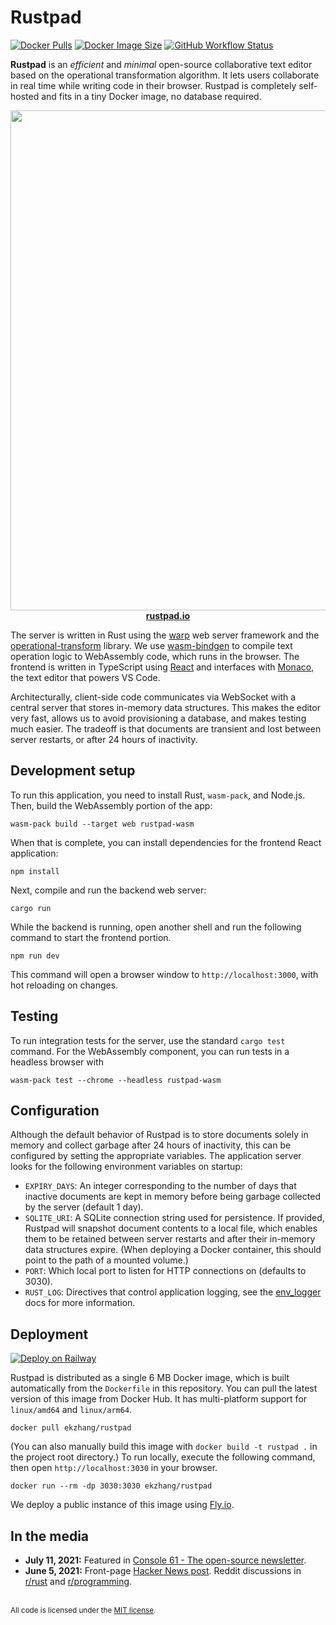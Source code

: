 # Rustpad

[![Docker Pulls](https://img.shields.io/docker/pulls/ekzhang/rustpad)](https://hub.docker.com/r/ekzhang/rustpad/)
[![Docker Image Size](https://img.shields.io/docker/image-size/ekzhang/rustpad/latest)](https://hub.docker.com/r/ekzhang/rustpad/)
[![GitHub Workflow Status](https://img.shields.io/github/actions/workflow/status/ekzhang/rustpad/ci.yml)](https://github.com/ekzhang/rustpad/actions/workflows/ci.yml)

**Rustpad** is an _efficient_ and _minimal_ open-source collaborative text
editor based on the operational transformation algorithm. It lets users
collaborate in real time while writing code in their browser. Rustpad is
completely self-hosted and fits in a tiny Docker image, no database required.

<p align="center">
<a href="https://rustpad.io/">
<img src="https://i.imgur.com/WjU5UrP.png" width="800"><br>
<strong>rustpad.io</strong>
</a>
</p>

The server is written in Rust using the
[warp](https://github.com/seanmonstar/warp) web server framework and the
[operational-transform](https://github.com/spebern/operational-transform-rs)
library. We use [wasm-bindgen](https://github.com/rustwasm/wasm-bindgen) to
compile text operation logic to WebAssembly code, which runs in the browser. The
frontend is written in TypeScript using [React](https://reactjs.org/) and
interfaces with [Monaco](https://github.com/microsoft/monaco-editor), the text
editor that powers VS Code.

Architecturally, client-side code communicates via WebSocket with a central
server that stores in-memory data structures. This makes the editor very fast,
allows us to avoid provisioning a database, and makes testing much easier. The
tradeoff is that documents are transient and lost between server restarts, or
after 24 hours of inactivity.

## Development setup

To run this application, you need to install Rust, `wasm-pack`, and Node.js.
Then, build the WebAssembly portion of the app:

```
wasm-pack build --target web rustpad-wasm
```

When that is complete, you can install dependencies for the frontend React
application:

```
npm install
```

Next, compile and run the backend web server:

```
cargo run
```

While the backend is running, open another shell and run the following command
to start the frontend portion.

```
npm run dev
```

This command will open a browser window to `http://localhost:3000`, with hot
reloading on changes.

## Testing

To run integration tests for the server, use the standard `cargo test` command.
For the WebAssembly component, you can run tests in a headless browser with

```
wasm-pack test --chrome --headless rustpad-wasm
```

## Configuration

Although the default behavior of Rustpad is to store documents solely in memory
and collect garbage after 24 hours of inactivity, this can be configured by
setting the appropriate variables. The application server looks for the
following environment variables on startup:

- `EXPIRY_DAYS`: An integer corresponding to the number of days that inactive
  documents are kept in memory before being garbage collected by the server
  (default 1 day).
- `SQLITE_URI`: A SQLite connection string used for persistence. If provided,
  Rustpad will snapshot document contents to a local file, which enables them to
  be retained between server restarts and after their in-memory data structures
  expire. (When deploying a Docker container, this should point to the path of a
  mounted volume.)
- `PORT`: Which local port to listen for HTTP connections on (defaults to 3030).
- `RUST_LOG`: Directives that control application logging, see the
  [env_logger](https://docs.rs/env_logger/#enabling-logging) docs for more
  information.

## Deployment

[![Deploy on Railway](https://railway.app/button.svg)](https://railway.app/template/Aw9WuR)

Rustpad is distributed as a single 6 MB Docker image, which is built
automatically from the `Dockerfile` in this repository. You can pull the latest
version of this image from Docker Hub. It has multi-platform support for
`linux/amd64` and `linux/arm64`.

```
docker pull ekzhang/rustpad
```

(You can also manually build this image with `docker build -t rustpad .` in the
project root directory.) To run locally, execute the following command, then
open `http://localhost:3030` in your browser.

```
docker run --rm -dp 3030:3030 ekzhang/rustpad
```

We deploy a public instance of this image using [Fly.io](https://fly.io/).

## In the media

- **July 11, 2021:** Featured in
  [Console 61 - The open-source newsletter](https://console.substack.com/p/console-61).
- **June 5, 2021:** Front-page
  [Hacker News post](https://news.ycombinator.com/item?id=27408326). Reddit
  discussions in [r/rust](https://www.reddit.com/r/rust/comments/nt4p9f/) and
  [r/programming](https://www.reddit.com/r/programming/comments/nt4ws7/).

<br>

<sup>
All code is licensed under the <a href="LICENSE">MIT license</a>.
</sup>
